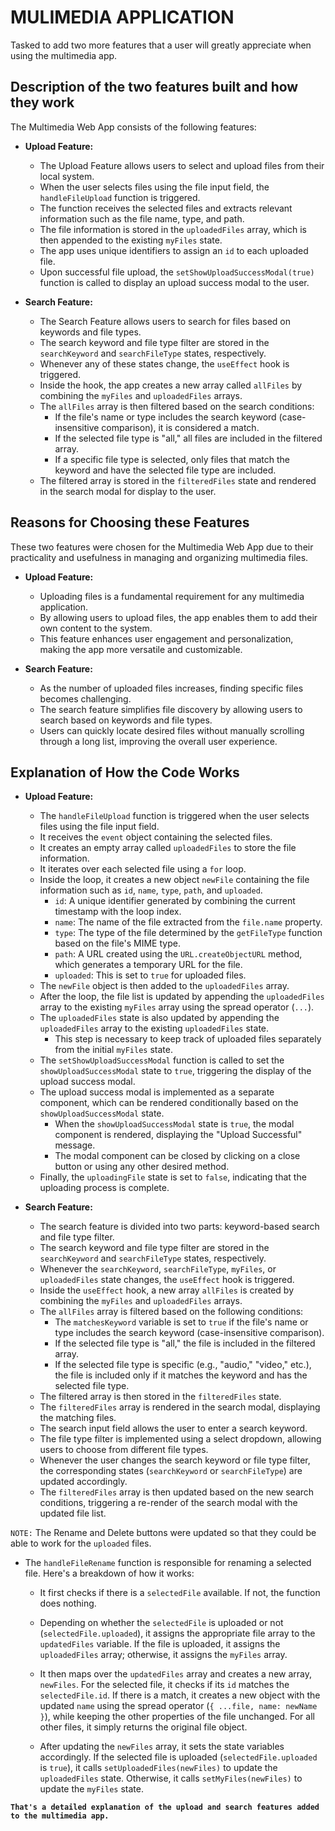 # MULIMEDIA APPLICATION
Tasked to add two more features that a user will greatly appreciate when using the multimedia app.

## **Description of the two features built and how they work**

The Multimedia Web App consists of the following features:

- **Upload Feature:**
   - The Upload Feature allows users to select and upload files from their local system.
   - When the user selects files using the file input field, the `handleFileUpload` function is triggered.
   - The function receives the selected files and extracts relevant information such as the file name, type, and path.
   - The file information is stored in the `uploadedFiles` array, which is then appended to the existing `myFiles` state.
   - The app uses unique identifiers to assign an `id` to each uploaded file.
   - Upon successful file upload, the `setShowUploadSuccessModal(true)` function is called to display an upload success modal to the user.

- **Search Feature:**
   - The Search Feature allows users to search for files based on keywords and file types.
   - The search keyword and file type filter are stored in the `searchKeyword` and `searchFileType` states, respectively.
   - Whenever any of these states change, the `useEffect` hook is triggered.
   - Inside the hook, the app creates a new array called `allFiles` by combining the `myFiles` and `uploadedFiles` arrays.
   - The `allFiles` array is then filtered based on the search conditions:
     - If the file's name or type includes the search keyword (case-insensitive comparison), it is considered a match.
     - If the selected file type is "all," all files are included in the filtered array.
     - If a specific file type is selected, only files that match the keyword and have the selected file type are included.
   - The filtered array is stored in the `filteredFiles` state and rendered in the search modal for display to the user.

## **Reasons for Choosing these Features**

These two features were chosen for the Multimedia Web App due to their practicality and usefulness in managing and organizing multimedia files.

- **Upload Feature:**
   - Uploading files is a fundamental requirement for any multimedia application.
   - By allowing users to upload files, the app enables them to add their own content to the system.
   - This feature enhances user engagement and personalization, making the app more versatile and customizable.

- **Search Feature:**
   - As the number of uploaded files increases, finding specific files becomes challenging.
   - The search feature simplifies file discovery by allowing users to search based on keywords and file types.
   - Users can quickly locate desired files without manually scrolling through a long list, improving the overall user experience.

## **Explanation of How the Code Works**

- **Upload Feature:**
   - The `handleFileUpload` function is triggered when the user selects files using the file input field.
   - It receives the `event` object containing the selected files.
   - It creates an empty array called `uploadedFiles` to store the file information.
   - It iterates over each selected file using a `for` loop.
   - Inside the loop, it creates a new object `newFile` containing the file information such as `id`, `name`, `type`, `path`, and `uploaded`.
      - `id`: A unique identifier generated by combining the current timestamp with the loop index.
      - `name`: The name of the file extracted from the `file.name` property.
      - `type`: The type of the file determined by the `getFileType` function based on the file's MIME type.
      - `path`: A URL created using the `URL.createObjectURL` method, which generates a temporary URL for the file.
      - `uploaded`: This is set to `true` for uploaded files.
   - The `newFile` object is then added to the `uploadedFiles` array.
   - After the loop, the file list is updated by appending the `uploadedFiles` array to the existing `myFiles` array using the spread operator (`...`).
   - The `uploadedFiles` state is also updated by appending the `uploadedFiles` array to the existing `uploadedFiles` state.
      - This step is necessary to keep track of uploaded files separately from the initial `myFiles` state.
   - The `setShowUploadSuccessModal` function is called to set the `showUploadSuccessModal` state to `true`, triggering the display of the upload success modal.
   - The upload success modal is implemented as a separate component, which can be rendered conditionally based on the `showUploadSuccessModal` state.
      - When the `showUploadSuccessModal` state is `true`, the modal component is rendered, displaying the "Upload Successful" message.
      - The modal component can be closed by clicking on a close button or using any other desired method.
   - Finally, the `uploadingFile` state is set to `false`, indicating that the uploading process is complete.


- **Search Feature:**
   - The search feature is divided into two parts: keyword-based search and file type filter.
   - The search keyword and file type filter are stored in the `searchKeyword` and `searchFileType` states, respectively.
   - Whenever the `searchKeyword`, `searchFileType`, `myFiles`, or `uploadedFiles` state changes, the `useEffect` hook is triggered.
   - Inside the `useEffect` hook, a new array `allFiles` is created by combining the `myFiles` and `uploadedFiles` arrays.
   - The `allFiles` array is filtered based on the following conditions:
      - The `matchesKeyword` variable is set to `true` if the file's name or type includes the search keyword (case-insensitive comparison).
      - If the selected file type is "all," the file is included in the filtered array.
      - If the selected file type is specific (e.g., "audio," "video," etc.), the file is included only if it matches the keyword and has the selected file type.
   - The filtered array is then stored in the `filteredFiles` state.
   - The `filteredFiles` array is rendered in the search modal, displaying the matching files.
   - The search input field allows the user to enter a search keyword.
   - The file type filter is implemented using a select dropdown, allowing users to choose from different file types.
   - Whenever the user changes the search keyword or file type filter, the corresponding states (`searchKeyword` or `searchFileType`) are updated accordingly.
   - The `filteredFiles` array is then updated based on the new search conditions, triggering a re-render of the search modal with the updated file list.

`NOTE:` The Rename and Delete buttons were updated so that they could be able to work for the `uploaded` files.
   - The `handleFileRename` function is responsible for renaming a selected file. Here's a breakdown of how it works:
      - It first checks if there is a `selectedFile` available. If not, the function does nothing.
      
      - Depending on whether the `selectedFile` is uploaded or not (`selectedFile.uploaded`), it assigns the appropriate file array to the `updatedFiles` variable. If the file is uploaded, it assigns the `uploadedFiles` array; otherwise, it assigns the `myFiles` array.
      
      - It then maps over the `updatedFiles` array and creates a new array, `newFiles`. For the selected file, it checks if its `id` matches the `selectedFile.id`. If there is a match, it creates a new object with the updated `name` using the spread operator (`{ ...file, name: newName }`), while keeping the other properties of the file unchanged. For all other files, it simply returns the original file object.
      
      - After updating the `newFiles` array, it sets the state variables accordingly. If the selected file is uploaded (`selectedFile.uploaded` is `true`), it calls `setUploadedFiles(newFiles)` to update the `uploadedFiles` state. Otherwise, it calls `setMyFiles(newFiles)` to update the `myFiles` state.
   

**`That's a detailed explanation of the upload and search features added to the multimedia app.`**
